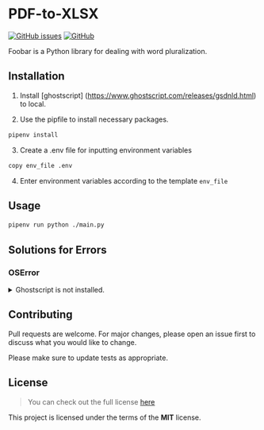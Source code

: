 PDF-to-XLSX
============
[![GitHub issues](https://img.shields.io/github/issues/guyverhl/PDF-to-XLSX)](https://github.com/guyverhl/PDF-to-XLSX/issues)
[![GitHub](https://img.shields.io/github/license/guyverhl/PDF-to-XLSX)](https://github.com/guyverhl/PDF-to-XLSX/blob/main/LICENSE)


Foobar is a Python library for dealing with word pluralization.

## Installation
1. Install [ghostscript] (https://www.ghostscript.com/releases/gsdnld.html) to local.

2. Use the pipfile to install necessary packages.
```bash
pipenv install
```

3. Create a .env file for inputting environment variables
```bash
copy env_file .env
```

4. Enter environment variables according to the template `env_file`

## Usage
```bash
pipenv run python ./main.py
```

## Solutions for Errors
### OSError
<details>
<summary>Ghostscript is not installed.</summary>

If getting `OSError: Ghostscript is not installed. You can install it using the instructions here: https://camelot-py.readthedocs.io/en/master/user/install-deps.html although it is installed already`,

1. Copy the path where you have installed ghostscript.

2. If you are using windows - search for "Edit the system environment variable".
![OSError_1](./errors_pic/OSError_1.png)

3. Above dialog should open. Click on the "environment variable" tab.

4. Under "system variables" section double click "path".
![OSError_2](./errors_pic/OSError_2.png)

5. Click on the open space and paste the copied path of the ghostscript.
![OSError_3](./errors_pic/OSError_3.png)

6. Click OK and for precautions restart your device.
</details>

## Contributing

Pull requests are welcome. For major changes, please open an issue first
to discuss what you would like to change.

Please make sure to update tests as appropriate.

## License
>You can check out the full license [here](https://github.com/guyverhl/PDF-to-XLSX/blob/main/LICENSE)

This project is licensed under the terms of the **MIT** license.